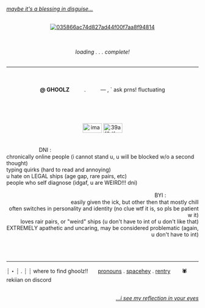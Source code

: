 <i><ins>maybe it's a blessing in disguise...</ins></i>
<br/><br/>
<div id="header" align="center">
<a href="https://imgbb.com/"><img src="https://i.ibb.co/44HQh6K/035866ac74d827ad44f00f7aa8f94814.jpg" alt="035866ac74d827ad44f00f7aa8f94814" border="0"></a>
</div>
<br/><br/>
<p align="center">
  <i>loading . . . complete!</i>
  </br></br> </p>
  
  ---

  <p align="center">
  </br></br>
  <b>@ GHOOLZ</b>ㅤㅤㅤ.ㅤㅤㅤ— , ` ask prns! fluctuating
  </p>
</br></br></br>
<p align="center">
    <a href="https://ibb.co/87qYBzy"><img src="https://i.ibb.co/87qYBzy/image-2024-07-31-161011259.png" alt="image-2024-07-31-161011259" border="0" width=50 height=25></a> 
    <a href="https://imgbb.com/"><img src="https://i.ibb.co/TKSqmYK/39af0dfcc76d1b6d16dcb506be2af542.jpg" alt="39af0dfcc76d1b6d16dcb506be2af542" border="0" width=50 height=25></a>
</p>
</br> 
ㅤㅤㅤㅤㅤ ㅤ   DNI : 
</br>
chronically online people (i cannot stand u, u will be blocked w/o a second thought) </br>
typing quirks (hard to read and annoying) </br> 
u hate on LEGAL ships (age gap, rare pairs, etc) </br>
people who self diagnose (idgaf, u are WEIRD!!! dni)
</br>
<p align="right">
BYI :  ㅤㅤㅤㅤㅤ ㅤ    
</br>
easily given the ick, but other then that mostly chill </br>
often switches in personality and identity (no clue wtf it is, so pls be patient w it) </br>
loves rair pairs, or "weird" ships (u don't have to int of u don't like that) </br>
EXTREMELY apathetic and uncaring, may be considered problematic (again, u don't have to int)
</p>
</br></br>

---

┊ ⋆ ┊ . ┊ ┊ where to find ghoolz!!ㅤㅤ[pronouns](https://pronouns.page/@c4ly) . [spacehey](https://spacehey.com/rekiian) . [rentry](https://rentry.co/sugetos) ㅤㅤ🕷ㅤㅤ rekiian on discord
<p align="right">
</br>
<i><ins>...i see my reflection in your eyes</ins></i>
